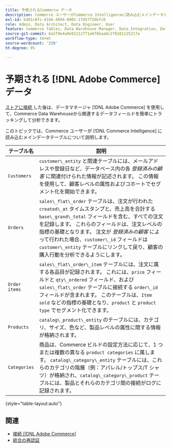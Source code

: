 ```yaml
---
title: 予想されるCommerce データ
description: Commerce ユーザーがCommerce Intelligenceに読み込むメインデータテーブルを調べます
exl-id: b481c8fc-41b6-4094-8901-17d57f26bfc0
role: Admin, Data Architect, Data Engineer, User
feature: Commerce Tables, Data Warehouse Manager, Data Integration, Data Import/Export
source-git-commit: 6e2f9e4a9e91212771e6f6baa8c2f8101125217a
workflow-type: tm+mt
source-wordcount: '239'
ht-degree: 0%

---
```


# 予期される [!DNL Adobe Commerce] データ

[ ストアに接続 ](../../../data-analyst/importing-data/integrations/magento.md) した後は、データマネージャ  [!DNL Adobe Commerce]  を使用して、Commerce Data Warehouseから関連するデータフィールドを簡単にトラッキングして分析できます。

このトピックでは、Commerce ユーザーが [!DNL Commerce Intelligence] に読み込むメインデータテーブルについて説明します。

| **テーブル名** | **説明** |
|-----|-----|
| `Customers` | `customer\_entity` と関連テーブルには、メールアドレスや登録日など、データベース内の各 *登録済みの顧客* に関連付けられた情報が記述されます。 この情報を使用して、顧客レベルの属性およびコホートでセグメント化を開始できます。 |
| `Orders` | `sales\_flat\_order` テーブルは、注文が行われた `created\_at` タイムスタンプと、売上高を合計する `base\_grand\_total` フィールドを含む、すべての注文を記録します。 これらのフィールドは、注文レベルの指標の基礎となります。 注文が *登録済みの顧客* によって行われた場合、`customer\_id` フィールドは `customer\_entity` テーブルにリンクして戻り、顧客の購入行動を分析できるようにします。 |
| `Order items` | `sales\_flat\_order\_item` テーブルには、注文に属する各品目が記録されます。 これには、`price` フィールドと `qty\_ordered` フィールド、および `sales\_flat\_order` テーブルに接続する `order\_id` フィールドが含まれます。 このテーブルは、`Item sold` などの指標の基礎となり、`product` と `product type` でセグメント化できます。 |
| `Products` | `catalog\_product\_entity` のテーブルには、カテゴリ、サイズ、色など、製品レベルの属性に関する情報が格納されます。 |
| `Categories` | 商品は、Commerce ビルドの設定方法に応じて、1 つまたは複数の異なる `product categories` に属します。 `catalog\_category\_entity` テーブルには、これらのカテゴリの階層（例：アパレル/トップス/T シャツ）が格納され、`catalog\_category\_product` テーブルには、製品とそれらのカテゴリ間の接続がログに記録されます。 |

{style="table-layout:auto"}

## 関連

* [接続  [!DNL Adobe Commerce]](../integrations/magento.md)
* [ 統合の再認証 ](https://experienceleague.adobe.com/docs/commerce-knowledge-base/kb/how-to/mbi-reauthenticating-integrations.html?lang=ja)
